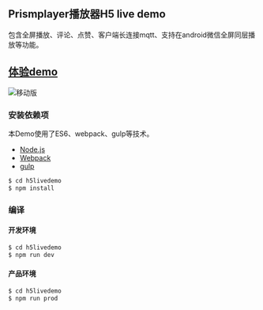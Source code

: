 ## Prismplayer播放器H5 live demo

包含全屏播放、评论、点赞、客户端长连接mqtt、支持在android微信全屏同层播放等功能。

## [体验demo](https://player.alicdn.com/prismplayer/)

![移动版](https://player.alicdn.com/prismplayer/img/h5livedemo.png)  

### 安装依赖项

本Demo使用了ES6、webpack、gulp等技术。

 - [Node.js](https://nodejs.org/en/)
 - [Webpack](http://webpack.github.io) 
 - [gulp](https://gulpjs.com)

```sh
$ cd h5livedemo
$ npm install
```

### 编译

#### 开发环境

```sh
$ cd h5livedemo
$ npm run dev
```

#### 产品环境

```sh
$ cd h5livedemo
$ npm run prod
```

